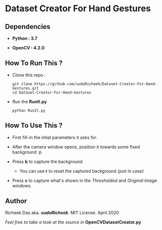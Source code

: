 # Dataset Creator For Hand Gestures

## Dependencies

* **Python : 3.7**

* **OpenCV : 4.2.0**

## How To Run This ?

* Clone this repo :
  ```
  git clone https://github.com/sudoRicheek/Dataset-Creator-For-Hand-Gestures.git
  cd Dataset-Creator-For-Hand-Gestures
  ```
  
* Run the **RunIt.py**
  ```
  python RunIt.py
  ```
  
## How To Use This ?

* First fill-in the intial parameters it asks for.

* After the camera window opens, position it towards some fixed background :p

* Press **b** to capture the background

  * You can use **r** to reset the captured background *(just in case)*
  
* Press **c** to capture what's shown in the *Thresholded* and *Original Image* windows.

## Author

Richeek Das aka. ***sudoRicheek***. MIT License. April 2020

*Feel free to take a look at the source in* **OpenCVDatasetCreator.py**
